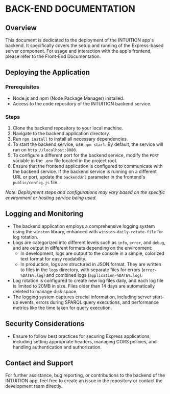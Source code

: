 # BACK-END DOCUMENTATION

## Overview

This document is dedicated to the deployment of the INTUITION app's backend. It specifically covers the setup and running of the Express-based server component. For usage and interaction with the app's frontend, please refer to the Front-End Documentation.

## Deploying the Application

### Prerequisites

- Node.js and npm (Node Package Manager) installed.
- Access to the code repository of the INTUITION backend service.

### Steps

1. Clone the backend repository to your local machine.
2. Navigate to the backend application directory.
3. Run `npm install` to install all necessary dependencies.
4. To start the backend service, use `npm start`. By default, the service will run on `http://localhost:8080`.
5. To configure a different port for the backend service, modify the `PORT` variable in the `.env` file located in the project root.
6. Ensure that the frontend application is configured to communicate with the backend service. If the backend service is running on a different URL or port, update the `backendUrl` parameter in the frontend's `public/config.js` file.

*Note: Deployment steps and configurations may vary based on the specific environment or hosting service being used.*

## Logging and Monitoring

- The backend application employs a comprehensive logging system using the `winston` library, enhanced with `winston-daily-rotate-file` for log rotation.
- Logs are categorized into different levels such as `info`, `error`, and `debug`, and are output in different formats depending on the environment:
  - In development, logs are output to the console in a simple, colorized text format for easy readability.
  - In production, logs are structured in JSON format. They are written to files in the `logs` directory, with separate files for errors (`error-%DATE%.log`) and combined logs (`application-%DATE%.log`).
- Log rotation is configured to create new log files daily, and each log file is limited to 20MB in size. Files older than 14 days are automatically deleted to manage disk space.
- The logging system captures crucial information, including server start-up events, errors during SPARQL query executions, and performance metrics like the time taken for query execution.

## Security Considerations

- Ensure to follow best practices for securing Express applications, including setting appropriate headers, managing CORS policies, and handling authentication and authorization.

## Contact and Support

For further assistance, bug reporting, or contributions to the backend of the INTUITION app, feel free to create an issue in the repository or contact the development team directly.
